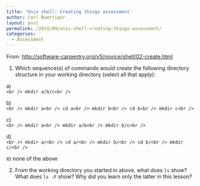 ```yaml
---
title: 'Unix shell: Creating things assessment'
author: Carl Boettiger
layout: post
permalink: /2014/09/unix-shell-creating-things-assessment/
categories:
  - Assessment
---
```

From: <http://software-carpentry.org/v5/novice/shell/02-create.html>

1) Which sequence(s) of commands would create the following directory structure in your working directory (select all that apply):

a)  
`<br />
mkdir a/b/c<br />
`

b)  
`<br />
mkdir a<br />
cd a<br />
mkdir b<br />
cd b<br />
mkdir c<br />
`

c)  
`<br />
mkdir a<br />
mkdir a/b<br />
mkdir b/c<br />
`

d)  
`<br />
mkdir a/<br />
cd a/<br />
mkdir b/<br />
cd b/<br />
mkdir c/<br />
`

e) none of the above

2) From the working directory you started in above, what does `ls` show? What does `ls -F` show? Why did you learn only the latter in this lesson?